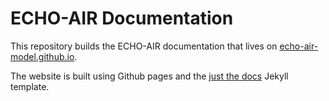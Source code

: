 # ECHO-AIR Documentation

This repository builds the ECHO-AIR documentation that lives on [echo-air-model.github.io](https://echo-air-model.github.io).

The website is built using Github pages and the [just the docs](https://github.com/just-the-docs/just-the-docs) Jekyll template.
